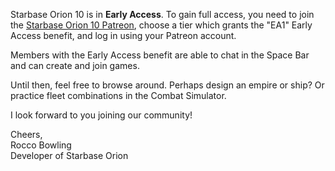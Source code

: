 
Starbase Orion 10 is in **Early Access**. To gain full access, you need to join the [Starbase Orion 10 Patreon](https://www.patreon.com/starbaseorion10), choose a tier which grants the "EA1" Early Access benefit, and log in using your Patreon account.

Members with the Early Access benefit are able to chat in the Space Bar and can create and join games.

Until then, feel free to browse around. Perhaps design an empire or ship? Or practice fleet combinations in the Combat Simulator.

I look forward to you joining our community!

Cheers,  
Rocco Bowling  
Developer of Starbase Orion
